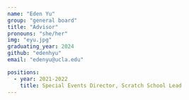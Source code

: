 ```yaml
---
name: "Eden Yu"
group: "general board"
title: "Advisor"
pronouns: "she/her"
img: "eyu.jpg"
graduating_year: 2024
github: "edenhyu"
email: "edenyu@ucla.edu"

positions:
  - year: 2021-2022
    title: Special Events Director, Scratch School Lead
---
```


